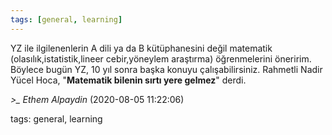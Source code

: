 ```yaml
---
tags: [general, learning]
---
```


YZ ile ilgilenenlerin A dili ya da B kütüphanesini değil matematik (olasılık,istatistik,lineer cebir,yöneylem araştırma) öğrenmelerini öneririm. Böylece bugün YZ, 10 yıl sonra başka konuyu çalışabilirsiniz. Rahmetli Nadir Yücel Hoca, "**Matematik bilenin sırtı yere gelmez**" derdi.

*>_ Ethem Alpaydin* (2020-08-05 11:22:06)

tags: general, learning

